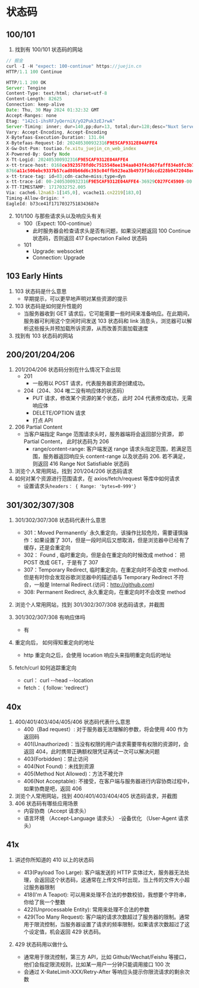 # 状态码

## 100/101

1. 找到有 100/101 状态码的网站

```javascript
// 掘金
curl -I -H "expect: 100-continue" https://juejin.cn
HTTP/1.1 100 Continue

HTTP/1.1 200 OK
Server: Tengine
Content-Type: text/html; charset=utf-8
Content-Length: 82625
Connection: keep-alive
Date: Thu, 30 May 2024 01:32:32 GMT
Accept-Ranges: none
Etag: "142c1-ihsRFJyQerniX/yO2Puk3zEJrwA"
Server-Timing: inner; dur=140,pp;dur=13, total;dur=128;desc="Nuxt Server Time"
Vary: Accept-Encoding, Accept-Encoding
X-Bytefaas-Execution-Duration: 131.04
X-Bytefaas-Request-Id: 202405300932316F9E5CAF9312E04AFFE4
X-Gw-Dst-Psm: toutiao.fe.xitu_juejin_cn_web_index
X-Powered-By: Goofy Node
X-Tt-Logid: 202405300932316F9E5CAF9312E04AFFE4
x-tt-trace-host: 0168ce3923578fd0c7515548ee194aa043f4cb67faff834e8fc3b7d54b81f19178ebcaef46b094f067dca8699d9a81c2c7b0696
8766a11c506ebc9337b57cad80b66d6c393c04ffb923ea3b4973f3dccd228b9472048ec1bae7bb2ec7c64ed823b
x-tt-trace-tag: id=03;cdn-cache=miss;type=dyn
x-tt-trace-id: 00-2405300932316F9E5CAF9312E04AFFE4-36929C027FC45909-00
X-TT-TIMESTAMP: 1717032752.005
Via: cache6.l2na63-1[145,0], vcache11.cn2219[183,0]
Timing-Allow-Origin: *
EagleId: b73ce41f17170327518343687e
```

2. 101/100 与那些请求头以及响应头有关
   - 100（Expect: 100-continue）
     - 此时服务器会检查请求头是否有问题，如果没问题返回 100 Continue 状态码，否则返回 417 Expectation Failed 状态码
   - 101
     - Upgrade: websocket
     - Connection: Upgrade

## 103 Early Hints

1. 103 状态码是什么意思
   - 早期提示，可以更早地声明对某些资源的提示
1. 103 状态码是如何提升性能的
   - 当服务器收到 GET 请求后，它可能需要一些时间来准备响应。在此期间，服务器可利用这个空闲时间发送 103 状态码和 link 消息头，浏览器可以解析这些报头并预加载所诉资源，从而改善页面加载速度
1. 找到有 103 状态码的网站

## 200/201/204/206

1. 201/204/206 状态码分别在什么情况下会出现
   - 201
     - 一般用以 POST 请求，代表服务器资源创建成功。
   - 204（204、304 唯二没有响应体的状态码）
     - PUT 请求，修改某个资源的某个状态，此时 204 代表修改成功，无需响应体
     - DELETE/OPTION 请求
     - 打点 API
2. 206 Partial Content
   - 当客户端指定 Range 范围请求头时，服务器端将会返回部分资源， 即 Partial Content， 此时状态码为 206
     - range/content-range: 客户端发送 range 请求头指定范围，若满足范围，服务器返回响应头 content-range 以及状态码 206. 若不满足，则返回 416 Range Not Satisfiable 状态码
3. 浏览个人常用网站，找到 201/204/206 状态码请求
4. 如何对某个资源进行范围请求，在 axios/fetch/request 等库中如何请求
   - 设置请求头`headers： { Range: 'bytes=0-999'}`

## 301/302/307/308

1. 301/302/307/308 状态码代表什么意思
   - 301：Moved Permanently` 永久重定向，该操作比较危险，需要谨慎操作：如果设置了 301，但是一段时间后又想取消，但是浏览器中已经有了缓存，还是会重定向
   - 302： Found , 临时重定向，但是会在重定向的时候改成 method： 把 POST 改成 GET，于是有了 307
   - 307：Temporary Redirect, 临时重定向，在重定向时不会改变 method.但是有时你会发现谷歌浏览器中的描述语与 Temporary Redirect 不符合，一般是 Internal Redirect.(访问：http://github.com)
   - 308: Permanent Redirect, 永久重定向，在重定向时不会改变 method
2. 浏览个人常用网站，找到 301/302/307/308 状态码请求，并截图
3. 301/302/307/308 有响应体吗
   - 有
4. 重定向后， 如何得知重定向的地址

   - http 重定向之后，会使用 location 响应头来指明重定向后的地址

5. fetch/curl 如何追踪重定向
   - curl： curl --head --location
   - fetch： { follow: 'redirect'}

## 40x

1. 400/401/403/404/405/406 状态码代表什么意思
   - 400（Bad request）: 对于服务器无法理解的参数，将会使用 400 作为返回码
   - 401(Unauthorized)：当没有权限的用户请求需要带有权限的资源时，会返回 404，此时携带正确额权限凭证再试一次可以解决问题
   - 403(Forbidden)：禁止访问
   - 404(Not Found)：未找到资源
   - 405(Method Not Allowed)：方法不被允许
   - 406(Not Acceptable): 不接受，在客户端与服务器进行内容协商过程中，如果协商是吧，返回 406
2. 浏览个人常用网站，找到 400/401/403/404/405 状态码请求，并截图
3. 406 状态码有哪些应用场景
   - 内容协商（Accept 请求头）
   - 语言环境 （Accept-Language 请求头） -设备优化 （User-Agent 请求头）

## 41x

1. 讲述你所知道的 410 以上的状态码

   - 413(Payload Too Large): 客户端发送的 HTTP 实体过大，服务器无法处理，会返回这个状态码，这通常在上传文件时出现，当上传的文件大小超过服务器限制
   - 418(I'm A Teapot): 可以用来处理不合法的参数校验，我想要个字符串，你给了我一个整数
   - 422(Unprocessable Entity): 常用来处理不合法的参数
   - 429(Too Many Request): 客户端的请求次数超过了服务器的限制。通常用于限流控制，当服务器设置了请求的频率限制，如果请求次数超过了这个设定值，机会返回 429 状态码。

2. 429 状态码用以做什么

   - 通常用于限流控制，第三方 API，比如 Github/Wechat/Feishu 等接口，他们会指定限流规则，比如某一用户一分钟只能调用接口 100 次
   - 会通过 X-RateLimit-XXX/Retry-After 等响应头提示你限流请求的剩余次数

